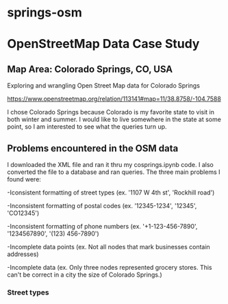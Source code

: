 # springs-osm

# OpenStreetMap Data Case Study

## Map Area: Colorado Springs, CO, USA

Exploring and wrangling Open Street Map data for Colorado Springs

https://www.openstreetmap.org/relation/113141#map=11/38.8758/-104.7588

I chose Colorado Springs because Colorado is my favorite state to visit in both winter and summer.  I would like to live somewhere in the state at some point, so I am interested to see what the queries turn up.

## Problems encountered in the OSM data

I downloaded the XML file and ran it thru my cosprings.ipynb code.  I also converted the file to a database and ran queries.  The three main problems I found were:

-Iconsistent formatting of street types (ex. '1107 W 4th st', 'Rockhill road')

-Inconsistent formatting of postal codes (ex. '12345-1234', '12345', 'CO12345')

-Inconsistent formatting of phone numbers (ex. '+1-123-456-7890', '1234567890', '(123) 456-7890')

-Incomplete data points (ex. Not all nodes that mark businesses contain addresses)

-Incomplete data (ex. Only three nodes represented grocery stores.  This can't be correct in a city the size of Colorado Springs.)

### Street types
